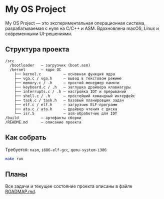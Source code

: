 # My OS Project

My OS Project — это экспериментальная операционная система, разрабатываемая с нуля на C/C++ и ASM. Вдохновлена macOS, Linux и современными UI-решениями.

## Структура проекта

```
/src
  /bootloader   — загрузчик (boot.asm)
  /kernel       — ядро ОС
    ├── kernel.c          — основная функция ядра
    ├── vga.c / vga.h     — вывод в текстовом режиме
    ├── memory.c / .h     — простой менеджер памяти
    ├── keyboard.c / .h   — заглушка драйвера клавиатуры
    ├── interrupts.c / .h — настройка IDT и прерываний
    ├── shell.c / .h      — простейший командный интерфейс
    ├── task.c / task.h   — базовый планировщик задач
    ├── elf.c / elf.h     — загрузчик ELF-программ
    ├── ata.c / ata.h     — драйвер чтения с диска
    └── isr.S             — asm-обработчик для IDT
/build          — артефакты сборки
/README.md      — описание проекта
```

## Как собрать

Требуется: `nasm`, `i686-elf-gcc`, `qemu-system-i386`

```bash
make run
```
 

## Планы

Все задачи и текущее состояние проекта описаны в файле [ROADMAP.md](ROADMAP.md).
 
